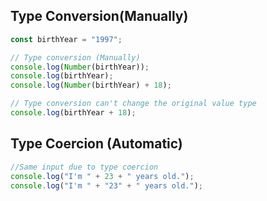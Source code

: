 ## Type Conversion(Manually)

```javascript
const birthYear = "1997";

// Type conversion (Manually)
console.log(Number(birthYear));
console.log(birthYear);
console.log(Number(birthYear) + 18);

// Type conversion can't change the original value type
console.log(birthYear + 18);
```

## Type Coercion (Automatic)
```javascript
//Same input due to type coercion
console.log("I'm " + 23 + " years old.");
console.log("I'm " + "23" + " years old.");
```
